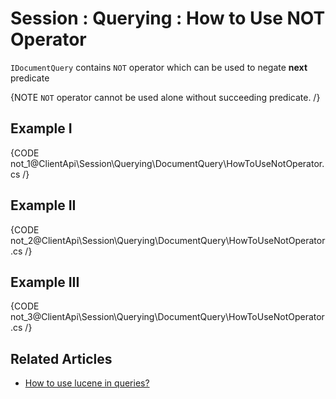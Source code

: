 # Session : Querying : How to Use NOT Operator

`IDocumentQuery` contains `NOT` operator which can be used to negate **next** predicate

{NOTE `NOT` operator cannot be used alone without succeeding predicate. /}

## Example I

{CODE not_1@ClientApi\Session\Querying\DocumentQuery\HowToUseNotOperator.cs /}

## Example II

{CODE not_2@ClientApi\Session\Querying\DocumentQuery\HowToUseNotOperator.cs /}

## Example III

{CODE not_3@ClientApi\Session\Querying\DocumentQuery\HowToUseNotOperator.cs /}

## Related Articles

- [How to use lucene in queries?](../../../../client-api/session/querying/document-query/how-to-use-lucene-in-queries)
